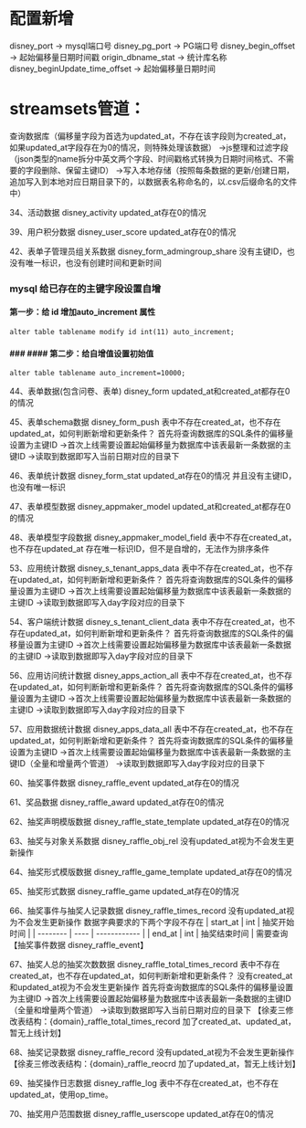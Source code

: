 # 配置新增
disney_port -> mysql端口号
disney_pg_port -> PG端口号
disney_begin_offset -> 起始偏移量日期时间戳
origin_dbname_stat -> 统计库名称
disney_beginUpdate_time_offset -> 起始偏移量日期时间



# streamsets管道：
查询数据库（偏移量字段为首选为updated_at，不存在该字段则为created_at，如果updated_at字段存在为0的情况，则特殊处理该数据）
->js整理和过滤字段（json类型的name拆分中英文两个字段、时间戳格式转换为日期时间格式、不需要的字段删除、保留主键ID）
->写入本地存储（按照每条数据的更新/创建日期，追加写入到本地对应日期目录下的，以数据表名称命名的，以.csv后缀命名的文件中）



34、活动数据 disney_activity
updated_at存在0的情况


39、用户积分数据 disney_user_score
updated_at存在0的情况


42、表单子管理员组关系数据 disney_form_admingroup_share
没有主键ID，也没有唯一标识，也没有创建时间和更新时间

### mysql 给已存在的主键字段设置自增

#### 第一步：给 id 增加auto_increment 属性
```
alter table tablename modify id int(11) auto_increment;

```

#### ### #### 第二步：给自增值设置初始值
```
alter table tablename auto_increment=10000;
```



44、表单数据(包含问卷、表单)  disney_form
updated_at和created_at都存在0的情况


45、表单schema数据  disney_form_push
表中不存在created_at，也不存在updated_at，如何判断新增和更新条件？
首先将查询数据库的SQL条件的偏移量设置为主键ID
->首次上线需要设置起始偏移量为数据库中该表最新一条数据的主键ID
->读取到数据即写入当前日期对应的目录下

46、表单统计数据 disney_form_stat
updated_at存在0的情况
并且没有主键ID，也没有唯一标识




47、表单模型数据 disney_appmaker_model
updated_at和created_at都存在0的情况

48、表单模型字段数据 disney_appmaker_model_field
表中不存在created_at，也不存在updated_at
存在唯一标识ID，但不是自增的，无法作为排序条件


53、应用统计数据 disney_s_tenant_apps_data
表中不存在created_at，也不存在updated_at，如何判断新增和更新条件？
首先将查询数据库的SQL条件的偏移量设置为主键ID
->首次上线需要设置起始偏移量为数据库中该表最新一条数据的主键ID
->读取到数据即写入day字段对应的目录下

54、客户端统计数据 disney_s_tenant_client_data
表中不存在created_at，也不存在updated_at，如何判断新增和更新条件？
首先将查询数据库的SQL条件的偏移量设置为主键ID
->首次上线需要设置起始偏移量为数据库中该表最新一条数据的主键ID
->读取到数据即写入day字段对应的目录下

56、应用访问统计数据 disney_apps_action_all
表中不存在created_at，也不存在updated_at，如何判断新增和更新条件？
首先将查询数据库的SQL条件的偏移量设置为主键ID
->首次上线需要设置起始偏移量为数据库中该表最新一条数据的主键ID
->读取到数据即写入day字段对应的目录下

57、应用数据统计数据 disney_apps_data_all
表中不存在created_at，也不存在updated_at，如何判断新增和更新条件？
首先将查询数据库的SQL条件的偏移量设置为主键ID
->首次上线需要设置起始偏移量为数据库中该表最新一条数据的主键ID（全量和增量两个管道）
->读取到数据即写入day字段对应的目录下




60、抽奖事件数据 disney_raffle_event
updated_at存在0的情况

61、奖品数据 disney_raffle_award
updated_at存在0的情况

62、抽奖声明模版数据 disney_raffle_state_template
updated_at存在0的情况

63、抽奖与对象关系数据 disney_raffle_obj_rel
没有updated_at视为不会发生更新操作

64、抽奖形式模版数据 disney_raffle_game_template
updated_at存在0的情况

65、抽奖形式数据 disney_raffle_game
updated_at存在0的情况

66、抽奖事件与抽奖人记录数据 disney_raffle_times_record
没有updated_at视为不会发生更新操作
数据字典要求的下两个字段不存在
| start_at | int  | 抽奖开始时间 |
| -------- | ---- | ------------ |
| end_at   | int  | 抽奖结束时间 |
需要查询【抽奖事件数据 disney_raffle_event】

67、抽奖人总的抽奖次数数据 disney_raffle_total_times_record
表中不存在created_at，也不存在updated_at，如何判断新增和更新条件？
没有created_at和updated_at视为不会发生更新操作
首先将查询数据库的SQL条件的偏移量设置为主键ID
->首次上线需要设置起始偏移量为数据库中该表最新一条数据的主键ID（全量和增量两个管道）
->读取到数据即写入当前日期对应的目录下
【徐麦三修改表结构：{domain}_raffle_total_times_record 加了created_at、updated_at，暂无上线计划】

68、抽奖记录数据 disney_raffle_record
没有updated_at视为不会发生更新操作
【徐麦三修改表结构：{domain}_raffle_reocrd  加了updated_at，暂无上线计划】

69、抽奖操作日志数据 disney_raffle_log
表中不存在created_at，也不存在updated_at，使用op_time。

70、抽奖用户范围数据 disney_raffle_userscope
updated_at存在0的情况








